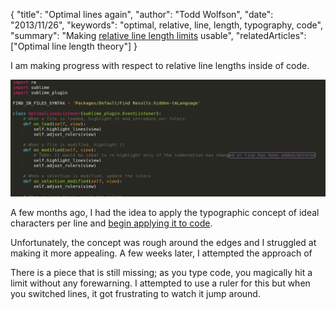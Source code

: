 {
  "title": "Optimal lines again",
  "author": "Todd Wolfson",
  "date": "2013/11/26",
  "keywords": "optimal, relative, line, length, typography, code",
  "summary": "Making [relative line length limits](/2013-09-08-optimal-line-length-theory) usable",
  "relatedArticles": ["Optimal line length theory"]
}

I am making progress with respect to relative line lengths inside of code.

![Relative line length](/public/images/articles/optimal-lines.png)

A few months ago, I had the idea to apply the typographic concept of
ideal characters per line and [begin applying it to code][optimal-lines-v1].

[optimal-lines-v1]: /2013-09-08-optimal-line-length-theory

Unfortunately, the concept was rough around the edges and I struggled at
making it more appealing. A few weeks later, I attempted the approach of

There is a piece that is still missing; as you type code, you magically hit
a limit without any forewarning. I attempted to use a ruler for this but
when you switched lines, it got frustrating to watch it jump around.
